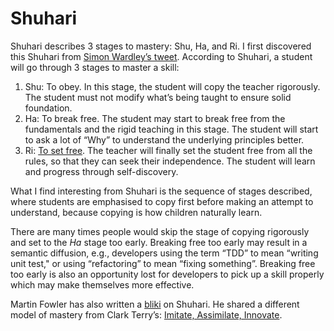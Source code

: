 # Shuhari

Shuhari describes 3 stages to mastery: Shu, Ha, and Ri. I first discovered this Shuhari from [Simon Wardley’s tweet](https://twitter.com/swardley/status/1259795847279230976). According to Shuhari, a student will go through 3 stages to master a skill:

1. Shu: To obey. In this stage, the student will copy the teacher rigorously. The student must not modify what’s being taught to ensure solid foundation.
2. Ha: To break free. The student may start to break free from the fundamentals and the rigid teaching in this stage. The student will start to ask a lot of “Why” to understand the underlying principles better.
3. Ri: [To set free](https://web.archive.org/web/20081119122929/http://www.shuhari.com/site/view/ShuharisMeaning.pml). The teacher will finally set the student free from all the rules, so that they can seek their independence. The student will learn and progress through self-discovery.

What I find interesting from Shuhari is the sequence of stages described, where students are emphasised to copy first before making an attempt to understand, because copying is how children naturally learn.

There are many times people would skip the stage of copying rigorously and set to the *Ha* stage too early. Breaking free too early may result in a semantic diffusion, e.g., developers using the term “TDD” to mean “writing unit test," or using “refactoring” to mean “fixing something”. Breaking free too early is also an opportunity lost for developers to pick up a skill properly which may make themselves more effective.

Martin Fowler has also written a [bliki](https://martinfowler.com/bliki/ShuHaRi.html) on Shuhari. He shared a different model of mastery from Clark Terry’s:  [Imitate, Assimilate, Innovate](http://jazzadvice.com/clark-terrys-3-steps-to-learning-improvisation/).

<!-- {BearID:30565046-0BDE-45CA-85B6-E10CFF56D8AE-81713-00062FC48251C43B} -->
